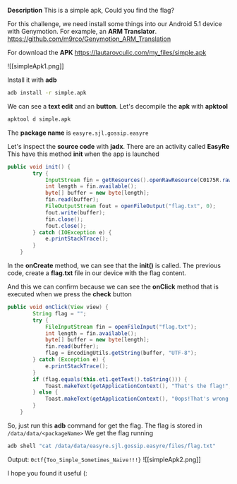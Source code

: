 **Description**
This is a simple apk, Could you find the flag?

For this challenge, we need install some things into our Android 5.1 device with Genymotion.
For example, an **ARM Translator**.
https://github.com/m9rco/Genymotion_ARM_Translation

For download the **APK**
https://lautarovculic.com/my_files/simple.apk

![[simpleApk1.png]]

Install it with **adb**
```bash
adb install -r simple.apk
```

We can see a **text edit** and an **button**.
Let's decompile the **apk** with **apktool**
```bash
apktool d simple.apk
```
The **package name** is `easyre.sjl.gossip.easyre`

Let's inspect the **source code** with **jadx**.
There are an activity called **EasyRe**
This have this method **init** when the app is launched
```java
public void init() {  
        try {  
            InputStream fin = getResources().openRawResource(C0175R.raw.flag);  
            int length = fin.available();  
            byte[] buffer = new byte[length];  
            fin.read(buffer);  
            FileOutputStream fout = openFileOutput("flag.txt", 0);  
            fout.write(buffer);  
            fin.close();  
            fout.close();  
        } catch (IOException e) {  
            e.printStackTrace();  
        }  
    }
```
In the **onCreate** method, we can see that the **init()** is called.
The previous code, create a **flag.txt** file in our device with the flag content.

And this we can confirm because we can see the **onClick** method that is executed when we press the **check** button
```java
public void onClick(View view) {  
        String flag = "";  
        try {  
            FileInputStream fin = openFileInput("flag.txt");  
            int length = fin.available();  
            byte[] buffer = new byte[length];  
            fin.read(buffer);  
            flag = EncodingUtils.getString(buffer, "UTF-8");  
        } catch (Exception e) {  
            e.printStackTrace();  
        }  
        if (flag.equals(this.et1.getText().toString())) {  
            Toast.makeText(getApplicationContext(), "That's the flag!", 0).show();  
        } else {  
            Toast.makeText(getApplicationContext(), "0ops!That's wrong!", 0).show();  
        }  
    }
```

So, just run this **adb** command for get the flag.
The flag is stored in `/data/data/<packageName>`
We get the flag running
```bash
adb shell "cat /data/data/easyre.sjl.gossip.easyre/files/flag.txt"
```

Output: `0ctf{Too_Simple_Sometimes_Naive!!!}`
![[simpleApk2.png]]


I hope you found it useful (: